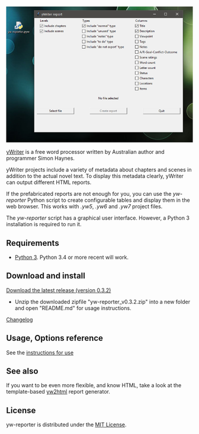 ![screenshot](Screenshots/form01.png)

[yWriter](http://spacejock.com/yWriter7.html) is a free word processor written by Australian author and programmer Simon Haynes. 

yWriter projects include a variety of metadata about chapters and scenes in addition to the actual novel text. To display this metadata clearly, yWriter can output different HTML reports. 

If the prefabricated reports are not enough for you, you can use the *yw-reporter* Python script to create configurable tables and display them in the web browser. This works with *.yw5*, *.yw6* and *.yw7* project files. 

The *yw-reporter* script has a graphical user interface. However, a Python 3 installation is required to run it.

## Requirements

- [Python 3](https://www.python.org). Python 3.4 or more recent will work.

## Download and install

[Download the latest release (version 0.3.2)](https://raw.githubusercontent.com/peter88213/yw-reporter/master/dist/yw-reporter_v0.3.2.zip)

- Unzip the downloaded zipfile "yw-reporter_v0.3.2.zip" into a new folder and open "README.md" for usage instructions.

[Changelog](changelog)

## Usage, Options reference

See the [instructions for use](usage)

## See also

If you want to be even more flexible, and know HTML, take a look at the template-based [yw2html](https://peter88213.github.io/yw2html) report generator.


## License

yw-reporter is distributed under the [MIT
License](http://www.opensource.org/licenses/mit-license.php).
